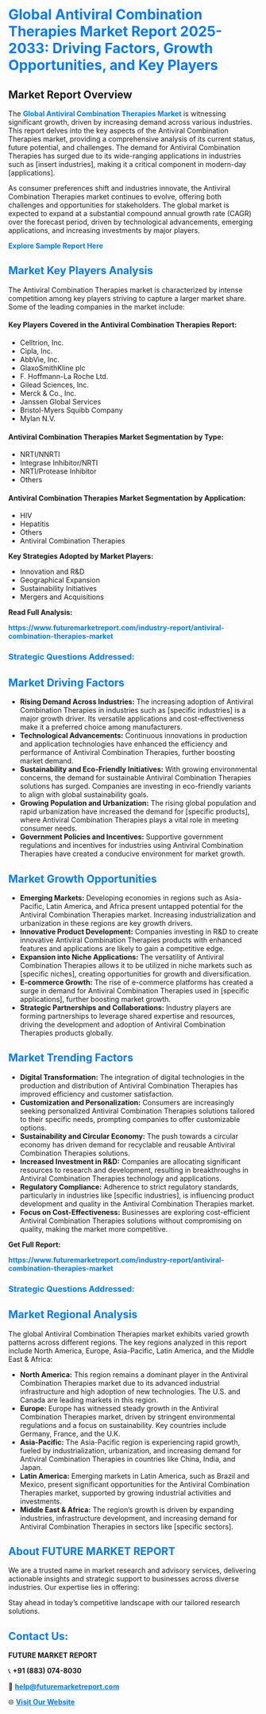 <h1 style="color: #007BFF;">Global Antiviral Combination Therapies Market Report 2025-2033: Driving Factors, Growth Opportunities, and Key Players</h1>

<section id="overview">
<h2>Market Report Overview</h2>
<p>The <a href="https://www.futuremarketreport.com/industry-report/antiviral-combination-therapies-market" style="color: #007BFF; text-decoration: none;"><strong>Global Antiviral Combination Therapies Market</strong></a> is witnessing significant growth, driven by increasing demand across various industries. This report delves into the key aspects of the Antiviral Combination Therapies market, providing a comprehensive analysis of its current status, future potential, and challenges. The demand for Antiviral Combination Therapies has surged due to its wide-ranging applications in industries such as [insert industries], making it a critical component in modern-day [applications].</p>
<p>As consumer preferences shift and industries innovate, the Antiviral Combination Therapies market continues to evolve, offering both challenges and opportunities for stakeholders. The global market is expected to expand at a substantial compound annual growth rate (CAGR) over the forecast period, driven by technological advancements, emerging applications, and increasing investments by major players.</p>
</section>

<section id="overview">
<p><a href="https://www.futuremarketreport.com/request-sample/reportId=123064" style="color: #007BFF; text-decoration: none;"><strong>Explore Sample Report Here</strong></a></p>
</section>

<section id="key-players">
<h2 style="color: #007BFF;">Market Key Players Analysis</h2>
<p>The Antiviral Combination Therapies market is characterized by intense competition among key players striving to capture a larger market share. Some of the leading companies in the market include:</p>
<h4>Key Players Covered in the Antiviral Combination Therapies Report:</h4>
<ul><li>Celltrion, Inc.</li><li>Cipla, Inc.</li><li>AbbVie, Inc.</li><li>GlaxoSmithKline plc</li><li>F. Hoffmann-La Roche Ltd.</li><li>Gilead Sciences, Inc.</li><li>Merck &amp; Co., Inc.</li><li>Janssen Global Services</li><li>Bristol-Myers Squibb Company</li><li>Mylan N.V.</li></ul>
<h4>Antiviral Combination Therapies Market Segmentation by Type:</h4>
<ul><li>NRTI/NNRTI</li><li>Integrase Inhibitor/NRTI</li><li>NRTI/Protease Inhibitor</li><li>Others</li></ul>

<h4>Antiviral Combination Therapies Market Segmentation by Application:</h4>
<ul><li>HIV</li><li>Hepatitis</li><li>Others</li><li>Antiviral Combination Therapies</li></ul>
<p><strong>Key Strategies Adopted by Market Players:</strong></p>
<ul>
<li>Innovation and R&D</li>
<li>Geographical Expansion</li>
<li>Sustainability Initiatives</li>
<li>Mergers and Acquisitions</li>
</ul>
</section>

<section>
<p><strong>Read Full Analysis: </strong></p><a href="https://www.futuremarketreport.com/industry-report/antiviral-combination-therapies-market" style="color: #007BFF; text-decoration: none;"><strong>https://www.futuremarketreport.com/industry-report/antiviral-combination-therapies-market</strong></a>
<h3 style="color: #007BFF;">Strategic Questions Addressed:</h3>
</section>

<section id="driving-factors">
<h2 style="color: #007BFF;">Market Driving Factors</h2>
<ul>
<li><strong>Rising Demand Across Industries:</strong> The increasing adoption of Antiviral Combination Therapies in industries such as [specific industries] is a major growth driver. Its versatile applications and cost-effectiveness make it a preferred choice among manufacturers.</li>
<li><strong>Technological Advancements:</strong> Continuous innovations in production and application technologies have enhanced the efficiency and performance of Antiviral Combination Therapies, further boosting market demand.</li>
<li><strong>Sustainability and Eco-Friendly Initiatives:</strong> With growing environmental concerns, the demand for sustainable Antiviral Combination Therapies solutions has surged. Companies are investing in eco-friendly variants to align with global sustainability goals.</li>
<li><strong>Growing Population and Urbanization:</strong> The rising global population and rapid urbanization have increased the demand for [specific products], where Antiviral Combination Therapies plays a vital role in meeting consumer needs.</li>
<li><strong>Government Policies and Incentives:</strong> Supportive government regulations and incentives for industries using Antiviral Combination Therapies have created a conducive environment for market growth.</li>
</ul>
</section>

<section id="growth-opportunities">
<h2 style="color: #007BFF;">Market Growth Opportunities</h2>
<ul>
<li><strong>Emerging Markets:</strong> Developing economies in regions such as Asia-Pacific, Latin America, and Africa present untapped potential for the Antiviral Combination Therapies market. Increasing industrialization and urbanization in these regions are key growth drivers.</li>
<li><strong>Innovative Product Development:</strong> Companies investing in R&D to create innovative Antiviral Combination Therapies products with enhanced features and applications are likely to gain a competitive edge.</li>
<li><strong>Expansion into Niche Applications:</strong> The versatility of Antiviral Combination Therapies allows it to be utilized in niche markets such as [specific niches], creating opportunities for growth and diversification.</li>
<li><strong>E-commerce Growth:</strong> The rise of e-commerce platforms has created a surge in demand for Antiviral Combination Therapies used in [specific applications], further boosting market growth.</li>
<li><strong>Strategic Partnerships and Collaborations:</strong> Industry players are forming partnerships to leverage shared expertise and resources, driving the development and adoption of Antiviral Combination Therapies products globally.</li>
</ul>
</section>

<section id="trending-factors">
<h2 style="color: #007BFF;">Market Trending Factors</h2>
<ul>
<li><strong>Digital Transformation:</strong> The integration of digital technologies in the production and distribution of Antiviral Combination Therapies has improved efficiency and customer satisfaction.</li>
<li><strong>Customization and Personalization:</strong> Consumers are increasingly seeking personalized Antiviral Combination Therapies solutions tailored to their specific needs, prompting companies to offer customizable options.</li>
<li><strong>Sustainability and Circular Economy:</strong> The push towards a circular economy has driven demand for recyclable and reusable Antiviral Combination Therapies solutions.</li>
<li><strong>Increased Investment in R&D:</strong> Companies are allocating significant resources to research and development, resulting in breakthroughs in Antiviral Combination Therapies technology and applications.</li>
<li><strong>Regulatory Compliance:</strong> Adherence to strict regulatory standards, particularly in industries like [specific industries], is influencing product development and quality in the Antiviral Combination Therapies market.</li>
<li><strong>Focus on Cost-Effectiveness:</strong> Businesses are exploring cost-efficient Antiviral Combination Therapies solutions without compromising on quality, making the market more competitive.</li>
</ul>
</section>

<section>
<p><strong>Get Full Report: </strong></p><a href="https://www.futuremarketreport.com/industry-report/antiviral-combination-therapies-market" style="color: #007BFF; text-decoration: none;"><strong>https://www.futuremarketreport.com/industry-report/antiviral-combination-therapies-market</strong></a>
<h3 style="color: #007BFF;">Strategic Questions Addressed:</h3>
</section>


<section id="regional-analysis">
<h2 style="color: #007BFF;">Market Regional Analysis</h2>
<p>The global Antiviral Combination Therapies market exhibits varied growth patterns across different regions. The key regions analyzed in this report include North America, Europe, Asia-Pacific, Latin America, and the Middle East & Africa:</p>
<ul>
<li><strong>North America:</strong> This region remains a dominant player in the Antiviral Combination Therapies market due to its advanced industrial infrastructure and high adoption of new technologies. The U.S. and Canada are leading markets in this region.</li>
<li><strong>Europe:</strong> Europe has witnessed steady growth in the Antiviral Combination Therapies market, driven by stringent environmental regulations and a focus on sustainability. Key countries include Germany, France, and the U.K.</li>
<li><strong>Asia-Pacific:</strong> The Asia-Pacific region is experiencing rapid growth, fueled by industrialization, urbanization, and increasing demand for Antiviral Combination Therapies in countries like China, India, and Japan.</li>
<li><strong>Latin America:</strong> Emerging markets in Latin America, such as Brazil and Mexico, present significant opportunities for the Antiviral Combination Therapies market, supported by growing industrial activities and investments.</li>
<li><strong>Middle East & Africa:</strong> The region’s growth is driven by expanding industries, infrastructure development, and increasing demand for Antiviral Combination Therapies in sectors like [specific sectors].</li>
</ul>
</section>

<footer>
<h2 style="color: #007BFF;">About FUTURE MARKET REPORT</h2>
<p>We are a trusted name in market research and advisory services, delivering actionable insights and strategic support to businesses across diverse industries. Our expertise lies in offering:</p>

<p>Stay ahead in today’s competitive landscape with our tailored research solutions.</p>

<h2 style="color: #007BFF;">Contact Us:</h2>
<p><strong>FUTURE MARKET REPORT</strong></p>
<p>📞 <strong>+91 (883) 074-8030</strong></p>
<p>📧 <strong><a href="mailto:help@futuremarketreport.com" style="color: #007BFF;">help@futuremarketreport.com</a></strong></p>
<p>🌐 <strong><a href="https://www.futuremarketreport.com/" style="color: #007BFF;">Visit Our Website</a></strong></p>
</footer>